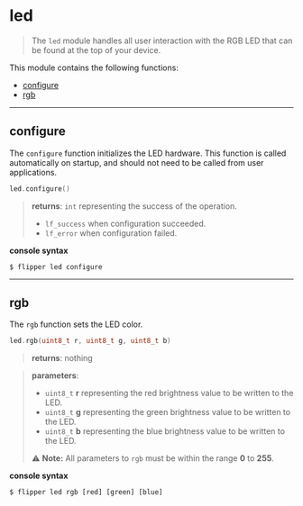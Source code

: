 led
===

> The `led` module handles all user interaction with the RGB LED that
> can be found at the top of your device.

This module contains the following functions:
- [configure](#configure)
- [rgb](#rgb)

-----------

## configure

The `configure` function initializes the LED hardware. This function is called
automatically on startup, and should not need to be called from
user applications.

```c
led.configure()
```
> **returns**: `int` representing the success of the operation.
> - `lf_success` when configuration succeeded.
> - `lf_error` when configuration failed.

**console syntax**
```
$ flipper led configure
```

-----------

## rgb

The `rgb` function sets the LED color.

```c
led.rgb(uint8_t r, uint8_t g, uint8_t b)
```
> **returns**: nothing

> **parameters**:
> - `uint8_t` **r** representing the red brightness value to be written to the LED.
> - `uint8_t` **g** representing the green brightness value to be written to the LED.
> - `uint8_t` **b** representing the blue brightness value to be written to the LED.
>
> ⚠️ **Note:** All parameters to `rgb` must be within the range **0** to **255**.

**console syntax**
```
$ flipper led rgb [red] [green] [blue]
```
